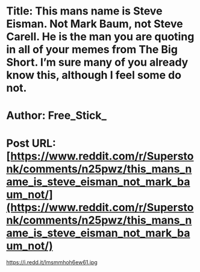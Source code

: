 # Title: This mans name is Steve Eisman. Not Mark Baum, not Steve Carell. He is the man you are quoting in all of your memes from The Big Short. I’m sure many of you already know this, although I feel some do not.
# Author: Free_Stick_
# Post URL: [https://www.reddit.com/r/Superstonk/comments/n25pwz/this_mans_name_is_steve_eisman_not_mark_baum_not/](https://www.reddit.com/r/Superstonk/comments/n25pwz/this_mans_name_is_steve_eisman_not_mark_baum_not/)


https://i.redd.it/lmsmmhoh6ew61.jpg